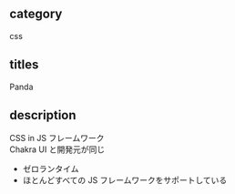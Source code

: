 ## category

css

## titles

Panda

## description

CSS in JS フレームワーク  
Chakra UI と開発元が同じ

- ゼロランタイム
- ほとんどすべての JS フレームワークをサポートしている
